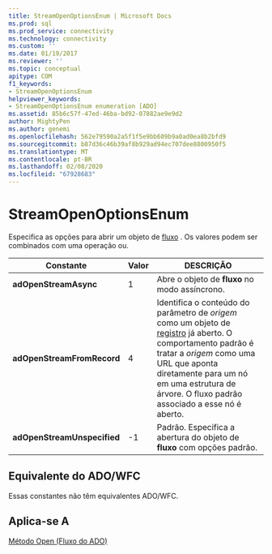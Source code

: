 ```yaml
---
title: StreamOpenOptionsEnum | Microsoft Docs
ms.prod: sql
ms.prod_service: connectivity
ms.technology: connectivity
ms.custom: ''
ms.date: 01/19/2017
ms.reviewer: ''
ms.topic: conceptual
apitype: COM
f1_keywords:
- StreamOpenOptionsEnum
helpviewer_keywords:
- StreamOpenOptionsEnum enumeration [ADO]
ms.assetid: 85b6c57f-47ed-46ba-bd92-07882ae9e9d2
author: MightyPen
ms.author: genemi
ms.openlocfilehash: 562e79590a2a5f1f5e9bb609b9a0ad0ea8b2bfd9
ms.sourcegitcommit: b87d36c46b39af8b929ad94ec707dee8800950f5
ms.translationtype: MT
ms.contentlocale: pt-BR
ms.lasthandoff: 02/08/2020
ms.locfileid: "67928683"
---
```

# <a name="streamopenoptionsenum"></a>StreamOpenOptionsEnum
Especifica as opções para abrir um objeto de [fluxo](../../../ado/reference/ado-api/stream-object-ado.md) . Os valores podem ser combinados com uma operação ou.  
  
|Constante|Valor|DESCRIÇÃO|  
|--------------|-----------|-----------------|  
|**adOpenStreamAsync**|1|Abre o objeto de **fluxo** no modo assíncrono.|  
|**adOpenStreamFromRecord**|4|Identifica o conteúdo do parâmetro de *origem* como um objeto de [registro](../../../ado/reference/ado-api/record-object-ado.md) já aberto. O comportamento padrão é tratar a *origem* como uma URL que aponta diretamente para um nó em uma estrutura de árvore. O fluxo padrão associado a esse nó é aberto.|  
|**adOpenStreamUnspecified**|-1|Padrão. Especifica a abertura do objeto de **fluxo** com opções padrão.|  
  
## <a name="adowfc-equivalent"></a>Equivalente do ADO/WFC  
 Essas constantes não têm equivalentes ADO/WFC.  
  
## <a name="applies-to"></a>Aplica-se A  
 [Método Open (Fluxo do ADO)](../../../ado/reference/ado-api/open-method-ado-stream.md)
